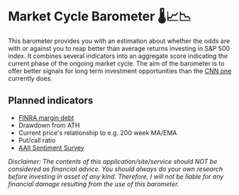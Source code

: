 # Market Cycle Barometer 🌡️📈📉

This barometer provides you with an estimation about whether the odds are with or against you to reap better than average returns investing in S&P 500 index. It combines several indicators into an aggregate score indicating the current phase of the ongoing market cycle. The aim of the barometer is to offer better signals for long term investment opportunities than the [CNN one](https://edition.cnn.com/markets/fear-and-greed) currently does.

## Planned indicators

* [FINRA margin debt](https://www.finra.org/investors/learn-to-invest/advanced-investing/margin-statistics)
* Drawdown from ATH
* Current price's relationship to e.g. 200 week MA/EMA
* Put/call ratio
* [AAII Sentiment Survey](https://www.aaii.com/sentimentsurvey?)

*Disclaimer: The contents of this application/site/service should NOT be considered as financial advice. You should always do your own research before investing in asset of any kind. Therefore, I will not be liable for any financial damage resulting from the use of this barometer.*